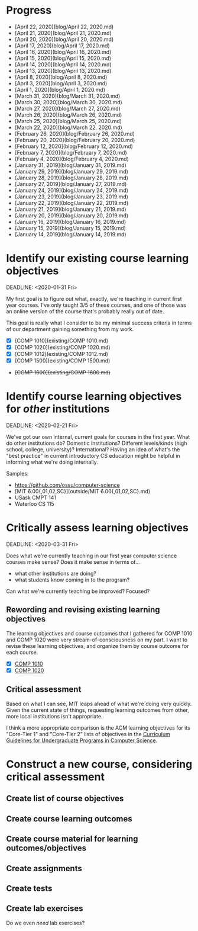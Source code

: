Progress
========

* [April 22, 2020](blog/April 22, 2020.md)
* [April 21, 2020](blog/April 21, 2020.md)
* [April 20, 2020](blog/April 20, 2020.md)
* [April 17, 2020](blog/April 17, 2020.md)
* [April 16, 2020](blog/April 16, 2020.md)
* [April 15, 2020](blog/April 15, 2020.md)
* [April 14, 2020](blog/April 14, 2020.md)
* [April 13, 2020](blog/April 13, 2020.md)
* [April 8, 2020](blog/April 8, 2020.md)
* [April 3, 2020](blog/April 3, 2020.md)
* [April 1, 2020](blog/April 1, 2020.md)
* [March 31, 2020](blog/March 31, 2020.md)
* [March 30, 2020](blog/March 30, 2020.md)
* [March 27, 2020](blog/March 27, 2020.md)
* [March 26, 2020](blog/March 26, 2020.md)
* [March 25, 2020](blog/March 25, 2020.md)
* [March 22, 2020](blog/March 22, 2020.md)
* [February 26, 2020](blog/February 26, 2020.md)
* [February 20, 2020](blog/February 20, 2020.md)
* [February 12, 2020](blog/February 12, 2020.md)
* [February 7, 2020](blog/February 7, 2020.md)
* [February 4, 2020](blog/February 4, 2020.md)
* [January 31, 2019](blog/January 31, 2019.md)
* [January 29, 2019](blog/January 29, 2019.md)
* [January 28, 2019](blog/January 28, 2019.md)
* [January 27, 2019](blog/January 27, 2019.md)
* [January 24, 2019](blog/January 24, 2019.md)
* [January 23, 2019](blog/January 23, 2019.md)
* [January 22, 2019](blog/January 22, 2019.md)
* [January 21, 2019](blog/January 21, 2019.md)
* [January 20, 2019](blog/January 20, 2019.md)
* [January 16, 2019](blog/January 16, 2019.md)
* [January 15, 2019](blog/January 15, 2019.md)
* [January 14, 2019](blog/January 14, 2019.md)


Identify our existing course learning objectives
================================================

DEADLINE: <2020-01-31 Fri>

My first goal is to figure out what, exactly, we're teaching in current first
year courses. I've only taught 3/5 of these courses, and one of those was an
online version of the course that's probably really out of date.

This goal is really what I consider to be my minimal success criteria in
terms of our department gaining something from my work.

* [X] [COMP 1010](existing/COMP 1010.md)
* [X] [COMP 1020](existing/COMP 1020.md)
* [X] [COMP 1012](existing/COMP 1012.md)
* [X] [COMP 1500](existing/COMP 1500.md)
* ~~[COMP 1600](existing/COMP 1600.md)~~

Identify course learning objectives for *other* institutions
============================================================

DEADLINE: <2020-02-21 Fri>

We've got our own internal, current goals for courses in the first year. What
do other institutions do? Domestic institutions? Different levels/kinds (high
school, college, university)? International? Having an idea of what's the
"best practice" in current introductory CS education might be helpful in
informing what we're doing internally.

Samples:

* <https://github.com/ossu/computer-science>
* [MIT 6.00{,01,02,SC}](outside/MIT 6.00{,01,02,SC}.md)
* USask CMPT 141
* Waterloo CS 115


Critically assess learning objectives
=====================================

DEADLINE: <2020-03-31 Fri>

Does what we're currently teaching in our first year computer science courses
make sense? Does it make sense in terms of...

- what other institutions are doing?
- what students know coming in to the program?

Can what we're currently teaching be improved? Focused?

Rewording and revising existing learning objectives
---------------------------------------------------

The learning objectives and course outcomes that I gathered for COMP 1010 and
COMP 1020 were very stream-of-consciousness on my part. I want to revise these
learning objectives, and organize them by course outcome for each course.

* [X] [COMP 1010](reconsidered/COMP1010.md)
* [X] [COMP 1020](reconsidered/COMP1020.md)

Critical assessment
-------------------

Based on what I can see, MIT leaps ahead of what we're doing very quickly. Given
the current state of things, requesting learning outcomes from other, more local
institutions isn't appropriate.

I think a more appropriate comparison is the ACM learning objectives for its
"Core-Tier 1" and "Core-Tier 2" lists of objectives in the [Curriculum
Guidelines for Undergraduate Programs in Computer Science][cs2013].

[cs2013]:
https://www.acm.org/binaries/content/assets/education/cs2013_web_final.pdf

Construct a new course, considering critical assessment
=======================================================

Create list of course objectives
--------------------------------

Create course learning outcomes
-------------------------------

Create course material for learning outcomes/objectives
-------------------------------------------------------

Create assignments
------------------

Create tests
------------

Create lab exercises
--------------------

Do we even *need*  lab exercises?
